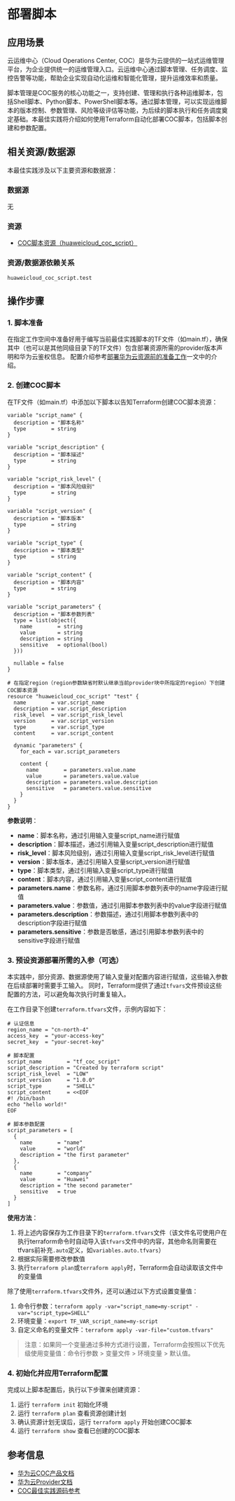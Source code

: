 # 部署脚本

## 应用场景

云运维中心（Cloud Operations Center, COC）是华为云提供的一站式运维管理平台，为企业提供统一的运维管理入口。云运维中心通过脚本管理、任务调度、监控告警等功能，帮助企业实现自动化运维和智能化管理，提升运维效率和质量。

脚本管理是COC服务的核心功能之一，支持创建、管理和执行各种运维脚本，包括Shell脚本、Python脚本、PowerShell脚本等。通过脚本管理，可以实现运维脚本的版本控制、参数管理、风险等级评估等功能，为后续的脚本执行和任务调度奠定基础。本最佳实践将介绍如何使用Terraform自动化部署COC脚本，包括脚本创建和参数配置。

## 相关资源/数据源

本最佳实践涉及以下主要资源和数据源：

### 数据源

无

### 资源

- [COC脚本资源（huaweicloud_coc_script）](https://registry.terraform.io/providers/huaweicloud/huaweicloud/latest/docs/resources/coc_script)

### 资源/数据源依赖关系

```
huaweicloud_coc_script.test
```

## 操作步骤

### 1. 脚本准备

在指定工作空间中准备好用于编写当前最佳实践脚本的TF文件（如main.tf），确保其中（也可以是其他同级目录下的TF文件）包含部署资源所需的provider版本声明和华为云鉴权信息。
配置介绍参考[部署华为云资源前的准备工作](../introductions/prepare_before_deploy.md)一文中的介绍。

### 2. 创建COC脚本

在TF文件（如main.tf）中添加以下脚本以告知Terraform创建COC脚本资源：

```hcl
variable "script_name" {
  description = "脚本名称"
  type        = string
}

variable "script_description" {
  description = "脚本描述"
  type        = string
}

variable "script_risk_level" {
  description = "脚本风险级别"
  type        = string
}

variable "script_version" {
  description = "脚本版本"
  type        = string
}

variable "script_type" {
  description = "脚本类型"
  type        = string
}

variable "script_content" {
  description = "脚本内容"
  type        = string
}

variable "script_parameters" {
  description = "脚本参数列表"
  type = list(object({
    name        = string
    value       = string
    description = string
    sensitive   = optional(bool)
  }))

  nullable = false
}

# 在指定region（region参数缺省时默认继承当前provider块中所指定的region）下创建COC脚本资源
resource "huaweicloud_coc_script" "test" {
  name        = var.script_name
  description = var.script_description
  risk_level  = var.script_risk_level
  version     = var.script_version
  type        = var.script_type
  content     = var.script_content

  dynamic "parameters" {
    for_each = var.script_parameters

    content {
      name        = parameters.value.name
      value       = parameters.value.value
      description = parameters.value.description
      sensitive   = parameters.value.sensitive
    }
  }
}
```

**参数说明**：
- **name**：脚本名称，通过引用输入变量script_name进行赋值
- **description**：脚本描述，通过引用输入变量script_description进行赋值
- **risk_level**：脚本风险级别，通过引用输入变量script_risk_level进行赋值
- **version**：脚本版本，通过引用输入变量script_version进行赋值
- **type**：脚本类型，通过引用输入变量script_type进行赋值
- **content**：脚本内容，通过引用输入变量script_content进行赋值
- **parameters.name**：参数名称，通过引用脚本参数列表中的name字段进行赋值
- **parameters.value**：参数值，通过引用脚本参数列表中的value字段进行赋值
- **parameters.description**：参数描述，通过引用脚本参数列表中的description字段进行赋值
- **parameters.sensitive**：参数是否敏感，通过引用脚本参数列表中的sensitive字段进行赋值

### 3. 预设资源部署所需的入参（可选）

本实践中，部分资源、数据源使用了输入变量对配置内容进行赋值，这些输入参数在后续部署时需要手工输入。
同时，Terraform提供了通过`tfvars`文件预设这些配置的方法，可以避免每次执行时重复输入。

在工作目录下创建`terraform.tfvars`文件，示例内容如下：

```hcl
# 认证信息
region_name = "cn-north-4"
access_key  = "your-access-key"
secret_key  = "your-secret-key"

# 脚本配置
script_name        = "tf_coc_script"
script_description = "Created by terraform script"
script_risk_level  = "LOW"
script_version     = "1.0.0"
script_type        = "SHELL"
script_content     = <<EOF
#! /bin/bash
echo "hello world!"
EOF

# 脚本参数配置
script_parameters = [
  {
    name        = "name"
    value       = "world"
    description = "the first parameter"
  },
  {
    name        = "company"
    value       = "Huawei"
    description = "the second parameter"
    sensitive   = true
  }
]
```

**使用方法**：

1. 将上述内容保存为工作目录下的`terraform.tfvars`文件（该文件名可使用户在执行terraform命令时自动导入该`tfvars`文件中的内容，其他命名则需要在tfvars前补充`.auto`定义，如`variables.auto.tfvars`）
2. 根据实际需要修改参数值
3. 执行`terraform plan`或`terraform apply`时，Terraform会自动读取该文件中的变量值

除了使用`terraform.tfvars`文件外，还可以通过以下方式设置变量值：

1. 命令行参数：`terraform apply -var="script_name=my-script" -var="script_type=SHELL"`
2. 环境变量：`export TF_VAR_script_name=my-script`
3. 自定义命名的变量文件：`terraform apply -var-file="custom.tfvars"`

> 注意：如果同一个变量通过多种方式进行设置，Terraform会按照以下优先级使用变量值：命令行参数 > 变量文件 > 环境变量 > 默认值。

### 4. 初始化并应用Terraform配置

完成以上脚本配置后，执行以下步骤来创建资源：

1. 运行 `terraform init` 初始化环境
2. 运行 `terraform plan` 查看资源创建计划
3. 确认资源计划无误后，运行 `terraform apply` 开始创建COC脚本
4. 运行 `terraform show` 查看已创建的COC脚本

## 参考信息

- [华为云COC产品文档](https://support.huaweicloud.com/coc/index.html)
- [华为云Provider文档](https://registry.terraform.io/providers/huaweicloud/huaweicloud/latest/docs)
- [COC最佳实践源码参考](https://github.com/huaweicloud/terraform-provider-huaweicloud/tree/master/examples/coc)
